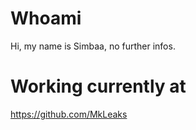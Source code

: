 # Whoami
Hi, my name is Simbaa, no further infos.
# Working currently at
https://github.com/MkLeaks
